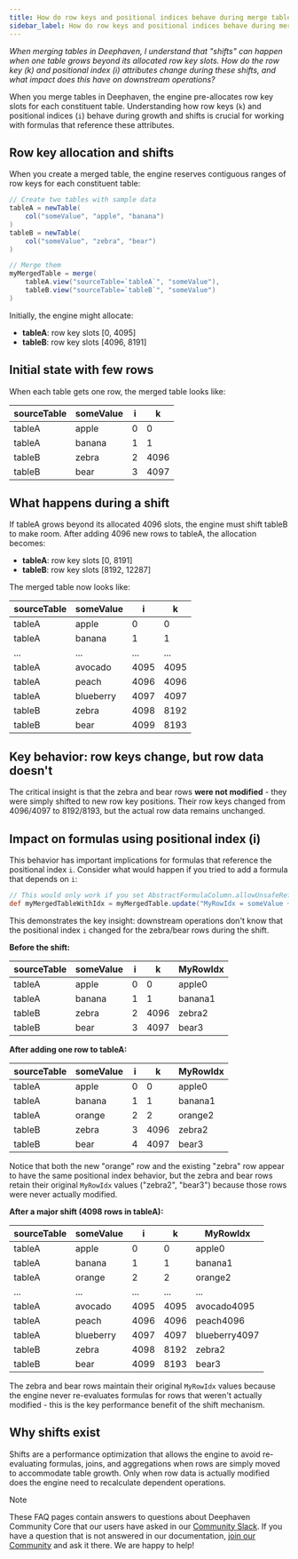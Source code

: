 ```yaml
---
title: How do row keys and positional indices behave during merge table operations?
sidebar_label: How do row keys and positional indices behave during merge table operations?
---
```


_When merging tables in Deephaven, I understand that "shifts" can happen when one table grows beyond its allocated row key slots. How do the row key (k) and positional index (i) attributes change during these shifts, and what impact does this have on downstream operations?_

When you merge tables in Deephaven, the engine pre-allocates row key slots for each constituent table. Understanding how row keys (`k`) and positional indices (`i`) behave during growth and shifts is crucial for working with formulas that reference these attributes.

## Row key allocation and shifts

When you create a merged table, the engine reserves contiguous ranges of row keys for each constituent table:

```groovy test-set=1 order=tableA,tableB,myMergedTable
// Create two tables with sample data
tableA = newTable(
    col("someValue", "apple", "banana")
)
tableB = newTable(
    col("someValue", "zebra", "bear")
)

// Merge them
myMergedTable = merge(
    tableA.view("sourceTable=`tableA`", "someValue"),
    tableB.view("sourceTable=`tableB`", "someValue")
)
```

Initially, the engine might allocate:

- **tableA**: row key slots \[0, 4095\]
- **tableB**: row key slots \[4096, 8191\]

## Initial state with few rows

When each table gets one row, the merged table looks like:

| sourceTable | someValue | i | k    |
| ----------- | --------- | - | ---- |
| tableA      | apple     | 0 | 0    |
| tableA      | banana    | 1 | 1    |
| tableB      | zebra     | 2 | 4096 |
| tableB      | bear      | 3 | 4097 |

## What happens during a shift

If tableA grows beyond its allocated 4096 slots, the engine must shift tableB to make room. After adding 4096 new rows to tableA, the allocation becomes:

- **tableA**: row key slots \[0, 8191\]
- **tableB**: row key slots \[8192, 12287\]

The merged table now looks like:

| sourceTable | someValue | i    | k    |
| ----------- | --------- | ---- | ---- |
| tableA      | apple     | 0    | 0    |
| tableA      | banana    | 1    | 1    |
| ...         | ...       | ...  | ...  |
| tableA      | avocado   | 4095 | 4095 |
| tableA      | peach     | 4096 | 4096 |
| tableA      | blueberry | 4097 | 4097 |
| tableB      | zebra     | 4098 | 8192 |
| tableB      | bear      | 4099 | 8193 |

## Key behavior: row keys change, but row data doesn't

The critical insight is that the zebra and bear rows **were not modified** - they were simply shifted to new row key positions. Their row keys changed from 4096/4097 to 8192/8193, but the actual row data remains unchanged.

## Impact on formulas using positional index (i)

This behavior has important implications for formulas that reference the positional index `i`. Consider what would happen if you tried to add a formula that depends on `i`:

```groovy should-fail
// This would only work if you set AbstractFormulaColumn.allowUnsafeRefreshingFormulas=true
def myMergedTableWithIdx = myMergedTable.update("MyRowIdx = someValue + i")
```

This demonstrates the key insight: downstream operations don't know that the positional index `i` changed for the zebra/bear rows during the shift.

**Before the shift:**

| sourceTable | someValue | i | k    | MyRowIdx |
| ----------- | --------- | - | ---- | -------- |
| tableA      | apple     | 0 | 0    | apple0   |
| tableA      | banana    | 1 | 1    | banana1  |
| tableB      | zebra     | 2 | 4096 | zebra2   |
| tableB      | bear      | 3 | 4097 | bear3    |

**After adding one row to tableA:**

| sourceTable | someValue | i | k    | MyRowIdx |
| ----------- | --------- | - | ---- | -------- |
| tableA      | apple     | 0 | 0    | apple0   |
| tableA      | banana    | 1 | 1    | banana1  |
| tableA      | orange    | 2 | 2    | orange2  |
| tableB      | zebra     | 3 | 4096 | zebra2   |
| tableB      | bear      | 4 | 4097 | bear3    |

Notice that both the new "orange" row and the existing "zebra" row appear to have the same positional index behavior, but the zebra and bear rows retain their original `MyRowIdx` values ("zebra2", "bear3") because those rows were never actually modified.

**After a major shift (4098 rows in tableA):**

| sourceTable | someValue | i    | k    | MyRowIdx      |
| ----------- | --------- | ---- | ---- | ------------- |
| tableA      | apple     | 0    | 0    | apple0        |
| tableA      | banana    | 1    | 1    | banana1       |
| tableA      | orange    | 2    | 2    | orange2       |
| ...         | ...       | ...  | ...  | ...           |
| tableA      | avocado   | 4095 | 4095 | avocado4095   |
| tableA      | peach     | 4096 | 4096 | peach4096     |
| tableA      | blueberry | 4097 | 4097 | blueberry4097 |
| tableB      | zebra     | 4098 | 8192 | zebra2        |
| tableB      | bear      | 4099 | 8193 | bear3         |

The zebra and bear rows maintain their original `MyRowIdx` values because the engine never re-evaluates formulas for rows that weren't actually modified - this is the key performance benefit of the shift mechanism.

## Why shifts exist

Shifts are a performance optimization that allows the engine to avoid re-evaluating formulas, joins, and aggregations when rows are simply moved to accommodate table growth. Only when row data is actually modified does the engine need to recalculate dependent operations.

> [!NOTE]
> These FAQ pages contain answers to questions about Deephaven Community Core that our users have asked in our [Community Slack](/slack). If you have a question that is not answered in our documentation, [join our Community](/slack) and ask it there. We are happy to help!
